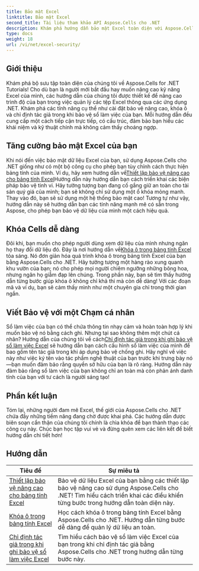 ```yaml
---
title: Bảo mật Excel
linktitle: Bảo mật Excel
second_title: Tài liệu tham khảo API Aspose.Cells cho .NET
description: Khám phá hướng dẫn bảo mật Excel toàn diện với Aspose.Cells cho .NET. Bảo vệ các tệp Excel của bạn và kiểm soát quyền truy cập vào dữ liệu nhạy cảm.
type: docs
weight: 18
url: /vi/net/excel-security/
---
```

## Giới thiệu

Khám phá bộ sưu tập toàn diện của chúng tôi về Aspose.Cells for .NET Tutorials! Cho dù bạn là người mới bắt đầu hay muốn nâng cao kỹ năng Excel của mình, các hướng dẫn của chúng tôi được thiết kế để nâng cao trình độ của bạn trong việc quản lý các tệp Excel thông qua các ứng dụng .NET. Khám phá các tính năng cụ thể như cài đặt bảo vệ nâng cao, khóa ô và chỉ định tác giả trong khi bảo vệ sổ làm việc của bạn. Mỗi hướng dẫn đều cung cấp một cách tiếp cận trực tiếp, có cấu trúc, đảm bảo bạn hiểu các khái niệm và kỹ thuật chính mà không cảm thấy choáng ngợp. 

## Tăng cường bảo mật Excel của bạn 

 Khi nói đến việc bảo mật dữ liệu Excel của bạn, sử dụng Aspose.Cells cho .NET giống như có một bộ công cụ cho phép bạn tùy chỉnh cách thực hiện bảng tính của mình. Ví dụ, hãy xem hướng dẫn về[Thiết lập bảo vệ nâng cao cho bảng tính Excel](./advanced-protection-settings-for-excel-worksheet/)Hướng dẫn này hướng dẫn bạn cách triển khai các biện pháp bảo vệ tinh vi. Hãy tưởng tượng bạn đang cố gắng giữ an toàn cho tài sản quý giá của mình; bạn sẽ không chỉ sử dụng một ổ khóa mỏng manh. Thay vào đó, bạn sẽ sử dụng một hệ thống bảo mật cao! Tương tự như vậy, hướng dẫn này sẽ hướng dẫn bạn các tính năng mạnh mẽ có sẵn trong Aspose, cho phép bạn bảo vệ dữ liệu của mình một cách hiệu quả.

## Khóa Cells dễ dàng  

 Đôi khi, bạn muốn cho phép người dùng xem dữ liệu của mình nhưng ngăn họ thay đổi dữ liệu đó. Đây là nơi hướng dẫn về[Khóa ô trong bảng tính Excel](./lock-cell-in-excel-worksheet/) tỏa sáng. Nó đơn giản hóa quá trình khóa ô trong bảng tính Excel của bạn bằng Aspose.Cells cho .NET. Hãy tưởng tượng một hàng rào xung quanh khu vườn của bạn; nó cho phép mọi người chiêm ngưỡng những bông hoa, nhưng ngăn họ giẫm đạp lên chúng. Trong phần này, bạn sẽ tìm thấy hướng dẫn từng bước giúp khóa ô không chỉ khả thi mà còn dễ dàng! Với các đoạn mã và ví dụ, bạn sẽ cảm thấy mình như một chuyên gia chỉ trong thời gian ngắn.

## Viết Bảo vệ với một Chạm cá nhân  

Sổ làm việc của bạn có thể chứa thông tin nhạy cảm và hoàn toàn hợp lý khi muốn bảo vệ nó bằng cách ghi. Nhưng tại sao không thêm một chút cá nhân? Hướng dẫn của chúng tôi về cách[Chỉ định tác giả trong khi ghi bảo vệ sổ làm việc Excel](./specify-author-while-write-protecting-excel-workbook/) sẽ hướng dẫn bạn cách cấu hình sổ làm việc của mình để bao gồm tên tác giả trong khi áp dụng bảo vệ chống ghi. Hãy nghĩ về việc này như việc ký tên vào tác phẩm nghệ thuật của bạn trước khi trưng bày nó—bạn muốn đảm bảo rằng quyền sở hữu của bạn là rõ ràng. Hướng dẫn này đảm bảo rằng sổ làm việc của bạn không chỉ an toàn mà còn phản ánh danh tính của bạn với tư cách là người sáng tạo!

## Phần kết luận 

Tóm lại, những người đam mê Excel, thế giới của Aspose.Cells cho .NET chứa đầy những tiềm năng đang chờ được khai phá. Các hướng dẫn được biên soạn cẩn thận của chúng tôi chính là chìa khóa để bạn thành thạo các công cụ này. Chúc bạn học tập vui vẻ và đừng quên xem các liên kết để biết hướng dẫn chi tiết hơn!


## Hướng dẫn 
| Tiêu đề | Sự miêu tả |
| --- | --- |
| [Thiết lập bảo vệ nâng cao cho bảng tính Excel](./advanced-protection-settings-for-excel-worksheet/) | Bảo vệ dữ liệu Excel của bạn bằng các thiết lập bảo vệ nâng cao sử dụng Aspose.Cells cho .NET! Tìm hiểu cách triển khai các điều khiển từng bước trong hướng dẫn toàn diện này. |  
| [Khóa ô trong bảng tính Excel](./lock-cell-in-excel-worksheet/) | Học cách khóa ô trong bảng tính Excel bằng Aspose.Cells cho .NET. Hướng dẫn từng bước dễ dàng để quản lý dữ liệu an toàn. |  
| [Chỉ định tác giả trong khi ghi bảo vệ sổ làm việc Excel](./specify-author-while-write-protecting-excel-workbook/) | Tìm hiểu cách bảo vệ sổ làm việc Excel của bạn trong khi chỉ định tác giả bằng Aspose.Cells cho .NET trong hướng dẫn từng bước này. |  